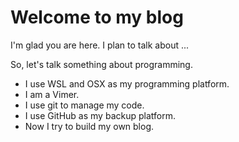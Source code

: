 # Welcome to my blog

I'm glad you are here. I plan to talk about ...

So, let's talk something about programming.

- I use WSL and OSX as my programming platform.
- I am a Vimer.
- I use git to manage my code.
- I use GitHub as my backup platform.
- Now I try to build my own blog.
